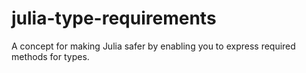 # julia-type-requirements
A concept for making Julia safer by enabling you to express required methods for types. 
